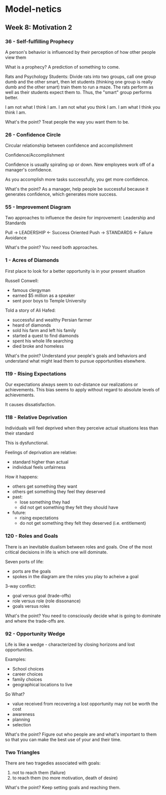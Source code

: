 # Model-netics

## Week 8: Motivation 2

### 36 - Self-fulfilling Prophecy
A person's behavior is influenced by their perception of how other people view them

What is a prophecy?  A prediction of something to come.

Rats and Psychology Students: Divide rats into two groups, call one group dumb and the other smart, then let students (thinking one group is really dumb and the other smart) train them to run a maze.  The rats perform as well as their students expect them to.  Thus, the "smart" group performs better.

I am not what I think I am.  I am not what you think I am.  I am what I think you think I am.

What's the point?  Treat people the way you want them to be.

### 26 - Confidence Circle
Circular relationship between confidence and accomplishment

Confidence/Accomplishment

Confidence is usually spiraling up or down.
New employees work off of a manager's confidence.

As you accomplish more tasks successfully, you get more confidence.

What's the point?  As a manager, help people be successful because it generates confidence, which generates more success.

### 55 - Improvement Diagram
Two approaches to influence the desire for improvement: Leadership and Standards

Pull -> LEADERSHIP <- Success Oriented
Push -> STANDARDS <- Failure Avoidance

What's the point?  You need both approaches.

### 1 - Acres of Diamonds
First place to look for a better opportunity is in your present situation

Russell Conwell:
- famous clergyman
- earned $5 million as a speaker
- sent poor boys to Temple University

Told a story of Ali Hafed:
- successful and wealthy Persian farmer
- heard of diamonds
- sold his farm and left his family
- started a quest to find diamonds
- spent his whole life searching
- died broke and homeless

What's the point?  Understand your people's goals and behaviors and understand what might lead them to pursue opportunities elsewhere.

### 119 - Rising Expectations
Our expectations always seem to out-distance our realizations or achievements.  This bias seems to apply without regard to absolute levels of achievements.

It causes dissatisfaction.

### 118 - Relative Deprivation
Individuals will feel deprived when they perceive actual situations less than their standard

This is dysfunctional.

Feelings of deprivation are relative:
- standard higher than actual
- individual feels unfairness

How it happens:
- others get something they want
- others get something they feel they deserved
- past:
  - lose something they had
  - did not get something they felt they should have
- future:
  - rising expectations
  - do not get something they felt they deserved (i.e. entitlement)

### 120 - Roles and Goals
There is an inevitable dualism between roles and goals.  One of the most critical decisions in life is which one will dominate.

Seven ports of life:
- ports are the goals
- spokes in the diagram are the roles you play to acheive a goal

3-way conflict:
- goal versus goal (trade-offs)
- role versus role (role dissonance)
- goals versus roles

What's the point? You need to consciously decide what is going to dominate and where the trade-offs are.

### 92 - Opportunity Wedge
Life is like a wedge - characterized by closing horizons and lost opportunities.

Examples:
- School choices
- career choices
- family choices
- geographical locations to live

So What?
- value received from recovering a lost opportunity may not be worth the cost
- awareness
- planning
- selection

What's the point?  Figure out who people are and what's important to them so that you can make the best use of your and their time.

### Two Triangles
There are two tragedies associated with goals:

1. not to reach them (failure)
2. to reach them (no more motivation, death of desire)

What's the point?  Keep setting goals and reaching them.
